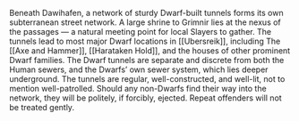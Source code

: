 Beneath Dawihafen, a network of sturdy Dwarf-built tunnels forms its own subterranean street network. A large shrine to Grimnir lies at the nexus of the passages — a natural meeting point for local Slayers to gather. The tunnels lead to most major Dwarf locations in [[Ubersreik]], including The [[Axe and Hammer]], [[Harataken Hold]], and the houses of other prominent Dwarf families. The Dwarf tunnels are separate and discrete from both the Human sewers, and the Dwarfs’ own sewer system, which lies deeper underground. The tunnels are regular, well-constructed, and well-lit, not to mention well-patrolled. Should any non-Dwarfs find their way into the network, they will be politely, if forcibly, ejected. Repeat offenders will not be treated gently.